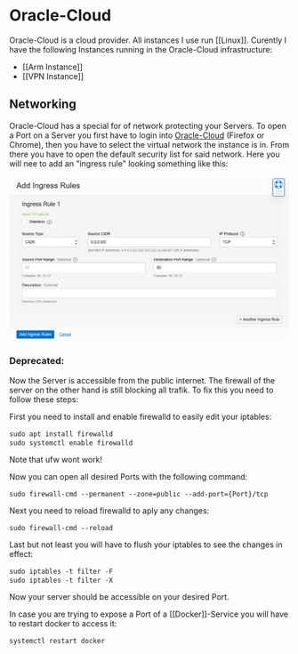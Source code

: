 # Oracle-Cloud

Oracle-Cloud is a cloud provider. All instances I use run [[Linux]]. Curently I have the following Instances running in the Oracle-Cloud infrastructure:

* [[Arm Instance]]
* [[VPN Instance]]

## Networking

Oracle-Cloud has a special for of network protecting your Servers. To open a Port on a Server you first have to login into [Oracle-Cloud](https://www.oracle.com/cloud/sign-in.html) (Firefox or Chrome), then you have to select the virtual network the instance is in. From there you have to open the default security list for said network. Here you will nee to add an "ingress rule" looking something like this:

![Add-Ingress-Rule](_assets/IngressRule.png)

### Deprecated:
Now the Server is accessible from the public internet. The firewall of the server on the other hand is still blocking all trafik. To fix this you need to follow these steps:

First you need to install and enable firewalld to easily edit your iptables:

```
sudo apt install firewalld
sudo systemctl enable firewalld
```

Note that ufw wont work!

Now you can open all desired Ports with the following command:

```
sudo firewall-cmd --permanent --zone=public --add-port={Port}/tcp
```

Next you need to reload firewalld to aply any changes:

```
sudo firewall-cmd --reload
```

Last but not least you will have to flush your iptables to see the changes in effect:

```
sudo iptables -t filter -F
sudo iptables -t filter -X
```

Now your server should be accessible on your desired Port.

In case you are trying to expose a Port of a [[Docker]]-Service you will have to restart docker to access it:

```
systemctl restart docker
```